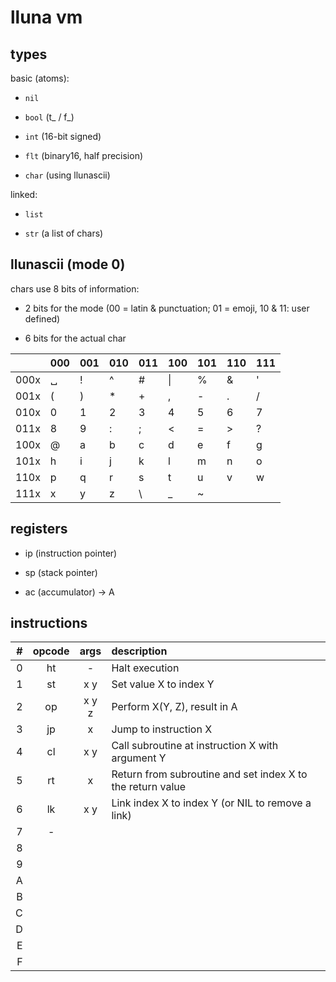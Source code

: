 # lluna vm

## types

basic (atoms):

- `nil`

- `bool` (t_ / f_)

- `int` (16-bit signed)

- `flt` (binary16, half precision)

- `char` (using llunascii)

linked:

- `list`

- `str` (a list of chars)

## llunascii (mode 0)

chars use 8 bits of information:

- 2 bits for the mode (00 = latin & punctuation; 01 = emoji, 10 & 11: user defined)

- 6 bits for the actual char

|      | 000 | 001 | 010 | 011 | 100 | 101 | 110 | 111 |
| ---- | --- | --- | --- | --- | --- | --- | --- | --- |
| 000x | ␣   | !   | ^   | #   | \|  | %   | &   | '   |
| 001x | (   | )   | *   | +   | ,   | -   | .   | /   |
| 010x | 0   | 1   | 2   | 3   | 4   | 5   | 6   | 7   |
| 011x | 8   | 9   | :   | ;   | <   | =   | >   | ?   |
| 100x | @   | a   | b   | c   | d   | e   | f   | g   |
| 101x | h   | i   | j   | k   | l   | m   | n   | o   |
| 110x | p   | q   | r   | s   | t   | u   | v   | w   |
| 111x | x   | y   | z   | \\  | \_  | ~   |     |     |

## registers

- ip (instruction pointer)

- sp (stack pointer)

- ac (accumulator) → A

## instructions

| #   | opcode | args  | description                                                |
| ---:|:------:|:-----:|:---------------------------------------------------------- |
| 0   | ht     | -     | Halt execution                                             |
| 1   | st     | x y   | Set value X to index Y                                     |
| 2   | op     | x y z | Perform X(Y, Z), result in A                               |
| 3   | jp     | x     | Jump to instruction X                                      |
| 4   | cl     | x y   | Call subroutine at instruction X with argument Y           |
| 5   | rt     | x     | Return from subroutine and set index X to the return value |
| 6   | lk     | x y   | Link index X to index Y (or NIL to remove a link)          |
| 7   | -      |       |                                                            |
| 8   |        |       |                                                            |
| 9   |        |       |                                                            |
| A   |        |       |                                                            |
| B   |        |       |                                                            |
| C   |        |       |                                                            |
| D   |        |       |                                                            |
| E   |        |       |                                                            |
| F   |        |       |                                                            |
